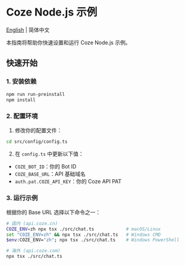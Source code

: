 # Coze Node.js 示例

[English](./README.md) | 简体中文

本指南将帮助你快速设置和运行 Coze Node.js 示例。

## 快速开始

### 1. 安装依赖
```bash
npm run run-preinstall
npm install
```

### 2. 配置环境
1. 修改你的配置文件：

```bash
cd src/config/config.ts
```

2. 在 `config.ts` 中更新以下值：
- `COZE_BOT_ID`：你的 Bot ID
- `COZE_BASE_URL`：API 基础域名
- `auth.pat.COZE_API_KEY`：你的 Coze API PAT

### 3. 运行示例
根据你的 Base URL 选择以下命令之一：

```bash
# 国内 (api.coze.cn)
COZE_ENV=zh npx tsx ./src/chat.ts            # macOS/Linux
set "COZE_ENV=zh" && npx tsx ./src/chat.ts   # Windows CMD
$env:COZE_ENV="zh"; npx tsx ./src/chat.ts    # Windows PowerShell

# 海外 (api.coze.com)
npx tsx ./src/chat.ts
```
